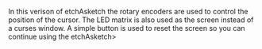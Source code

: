 In this verison of etchAsketch the rotary encoders are used to control the position of the cursor. The LED matrix is
also used as the screen instead of a curses window. A simple button is used to reset the screen so you can continue 
using the etchAsketch>
